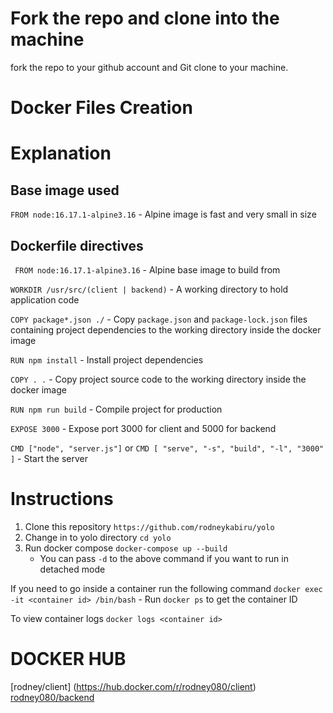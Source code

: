 # Fork the repo and clone into the machine
fork the repo to your github account and Git clone to your machine.
# Docker Files Creation
# Explanation
## Base image used

` FROM node:16.17.1-alpine3.16 ` - Alpine image is fast and very small in size

## Dockerfile directives

` FROM node:16.17.1-alpine3.16` -  Alpine base image to build from

` WORKDIR /usr/src/(client | backend) ` - A working directory to hold application code

` COPY package*.json ./ ` - Copy ` package.json ` and ` package-lock.json ` files containing project dependencies to the working directory inside the docker image

` RUN npm install ` - Install project dependencies

` COPY . . ` -  Copy project source code to the working directory inside the docker image

` RUN npm run build ` - Compile project for production

` EXPOSE 3000 ` - Expose port 3000 for client and 5000 for backend

` CMD ["node", "server.js"] ` or ` CMD [ "serve", "-s", "build", "-l", "3000" ] ` - Start the server

# Instructions

1. Clone this repository ` https://github.com/rodneykabiru/yolo `
2. Change in to yolo directory ` cd yolo `
3. Run docker compose ` docker-compose up --build `
    - You can pass ` -d ` to the above command if you want to run in detached mode

If you need to go inside a container run the following command
    ` docker exec -it <container id> /bin/bash `
    - Run ` docker ps ` to get the container ID

To view container logs
    ` docker logs <container id> `

# DOCKER HUB
[rodney/client] (https://hub.docker.com/r/rodney080/client)
[rodney080/backend](https://hub.docker.com/r/rodney080/backend)